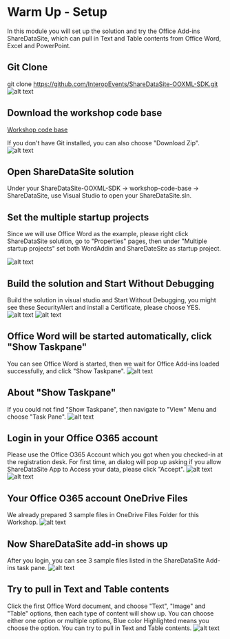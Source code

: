 # Warm Up - Setup
In this module you will set up the solution and try the Office Add-ins ShareDataSite, which can pull in Text and Table contents from Office Word, Excel and PowerPoint. 


## Git Clone
git clone https://github.com/InteropEvents/ShareDataSite-OOXML-SDK.git
![alt text](imgs/gitclone.PNG "git clone")

## Download the workshop code base
[Workshop code base](https://github.com/InteropEvents/ShareDataSite-OOXML-SDK/tree/master/workshop-code-base)

If you don't have Git installed, you can also choose "Download Zip".
![alt text](imgs/Download.png "Download")

## Open ShareDataSite solution
Under your ShareDataSite-OOXML-SDK -> workshop-code-base -> ShareDataSite, use Visual Studio to open your ShareDataSite.sln.


## Set the multiple startup projects
Since we will use Office Word as the example, please right click ShareDataSite solution, go to "Properties" pages, then under "Multiple startup projects" set both WordAddin and ShareDateSite as startup project.

![alt text](imgs/STARTUP.PNG "StartUp project")

## Build the solution and Start Without Debugging
Build the solution in visual studio and Start Without Debugging, you might see these SecurityAlert and install a Certificate, please choose YES.
![alt text](imgs/SecurityAlert.PNG "Security Alert")
![alt text](imgs/YesCertificate.PNG "Yes Certificate")

## Office Word will be started automatically, click "Show Taskpane"
You can see Office Word is started, then we wait for Office Add-ins loaded successfully, and click "Show Taskpane".
![alt text](imgs/ShowTaskpane.PNG "Show Taskpane")


## About "Show Taskpane"
If you could not find "Show Taskpane", then navigate to "View" Menu and choose "Task Pane".
![alt text](imgs/ShowTaskPaneOldversion.PNG "Show Taskpane old version")


## Login in your Office O365 account
Please use the Office O365 Account which you got when you checked-in at the registration desk. For first time, an dialog will pop up asking if you allow ShareDataSite App to Access your data, please click "Accept".
![alt text](imgs/SignIn.PNG "Sign in to your account")
![alt text](imgs/ACCEPT.PNG "ACCEPT")


## Your Office O365 account OneDrive Files
We already prepared 3 sample files in OneDrive Files Folder for this Workshop. 
![alt text](imgs/OneDriveFolder.PNG "OneDrive Folder")


## Now ShareDataSite add-in shows up
After you login, you can see 3 sample files listed in the ShareDataSite Add-ins task pane.
![alt text](imgs/FileListInAddIn.PNG "File List in Add-in")


## Try to pull in Text and Table contents
Click the first Office Word document, and choose "Text", "Image" and "Table" options, then each type of content will show up. You can choose either one option or multiple options, Blue color Highlighted means you choose the option. You can try to pull in Text and Table contents. 
![alt text](imgs/TextAndTableContent.PNG "Text and Table content")


